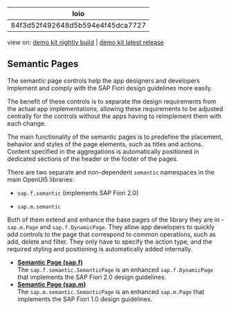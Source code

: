 <!-- loio84f3d52f492648d5b594e4f45dca7727 -->

| loio |
| -----|
| 84f3d52f492648d5b594e4f45dca7727 |

<div id="loio">

view on: [demo kit nightly build](https://openui5nightly.hana.ondemand.com/#/topic/84f3d52f492648d5b594e4f45dca7727) | [demo kit latest release](https://openui5.hana.ondemand.com/#/topic/84f3d52f492648d5b594e4f45dca7727)</div>

## Semantic Pages

The semantic page controls help the app designers and developers implement and comply with the SAP Fiori design guidelines more easily.

The benefit of these controls is to separate the design requirements from the actual app implementations, allowing these requirements to be adjusted centrally for the controls without the apps having to reimplement them with each change.

The main functionality of the semantic pages is to predefine the placement, behavior and styles of the page elements, such as titles and actions. Content specified in the aggregations is automatically positioned in dedicated sections of the header or the footer of the pages.

There are two separate and non-dependent `semantic` namespaces in the main OpenUI5 libraries:

-   `sap.f.semantic` \(implements SAP Fiori 2.0\)

-   `sap.m.semantic`


Both of them extend and enhance the base pages of the library they are in - `sap.m.Page` and `sap.f.DynamicPage`. They allow app developers to quickly add controls to the page that correspond to common operations, such as add, delete and filter. They only have to specify the action type, and the required styling and positioning is automatically added internally.

-   **[Semantic Page \(sap.f\)](Semantic_Page_sap_f_47dc868.md "The sap.f.semantic.SemanticPage is an enhanced
			sap.f.DynamicPage that implements the SAP Fiori 2.0 design
		guidelines.")**  
The `sap.f.semantic.SemanticPage` is an enhanced `sap.f.DynamicPage` that implements the SAP Fiori 2.0 design guidelines.
-   **[Semantic Page \(sap.m\)](Semantic_Page_sap_m_4a97a07.md "The sap.m.semantic.SemanticPage is an enhanced
			sap.m.Page that implements the SAP Fiori 1.0 design
		guidelines.")**  
The `sap.m.semantic.SemanticPage` is an enhanced `sap.m.Page` that implements the SAP Fiori 1.0 design guidelines.

